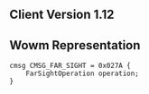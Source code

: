 ## Client Version 1.12

## Wowm Representation
```rust,ignore
cmsg CMSG_FAR_SIGHT = 0x027A {
    FarSightOperation operation;    
}

```
